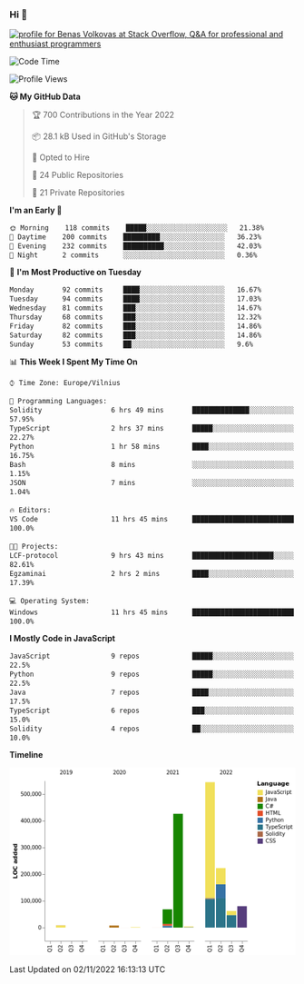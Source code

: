### Hi 👋
<a href="https://stackoverflow.com/users/14954249/benas-volkovas"><img src="https://stackoverflow.com/users/flair/14954249.png?theme=dark" width="208" height="58" alt="profile for Benas Volkovas at Stack Overflow, Q&amp;A for professional and enthusiast programmers" title="profile for Benas Volkovas at Stack Overflow, Q&amp;A for professional and enthusiast programmers"></a>

<!--START_SECTION:waka-->
![Code Time](http://img.shields.io/badge/Code%20Time-1%2C031%20hrs%2019%20mins-blue)

![Profile Views](http://img.shields.io/badge/Profile%20Views-0-blue)

**🐱 My GitHub Data** 

> 🏆 700 Contributions in the Year 2022
 > 
> 📦 28.1 kB Used in GitHub's Storage 
 > 
> 💼 Opted to Hire
 > 
> 📜 24 Public Repositories 
 > 
> 🔑 21 Private Repositories  
 > 
**I'm an Early 🐤** 

```text
🌞 Morning    118 commits    █████░░░░░░░░░░░░░░░░░░░░   21.38% 
🌆 Daytime    200 commits    █████████░░░░░░░░░░░░░░░░   36.23% 
🌃 Evening    232 commits    ██████████░░░░░░░░░░░░░░░   42.03% 
🌙 Night      2 commits      ░░░░░░░░░░░░░░░░░░░░░░░░░   0.36%

```
📅 **I'm Most Productive on Tuesday** 

```text
Monday       92 commits     ████░░░░░░░░░░░░░░░░░░░░░   16.67% 
Tuesday      94 commits     ████░░░░░░░░░░░░░░░░░░░░░   17.03% 
Wednesday    81 commits     ███░░░░░░░░░░░░░░░░░░░░░░   14.67% 
Thursday     68 commits     ███░░░░░░░░░░░░░░░░░░░░░░   12.32% 
Friday       82 commits     ███░░░░░░░░░░░░░░░░░░░░░░   14.86% 
Saturday     82 commits     ███░░░░░░░░░░░░░░░░░░░░░░   14.86% 
Sunday       53 commits     ██░░░░░░░░░░░░░░░░░░░░░░░   9.6%

```


📊 **This Week I Spent My Time On** 

```text
⌚︎ Time Zone: Europe/Vilnius

💬 Programming Languages: 
Solidity                 6 hrs 49 mins       ██████████████░░░░░░░░░░░   57.95% 
TypeScript               2 hrs 37 mins       █████░░░░░░░░░░░░░░░░░░░░   22.27% 
Python                   1 hr 58 mins        ████░░░░░░░░░░░░░░░░░░░░░   16.75% 
Bash                     8 mins              ░░░░░░░░░░░░░░░░░░░░░░░░░   1.15% 
JSON                     7 mins              ░░░░░░░░░░░░░░░░░░░░░░░░░   1.04%

🔥 Editors: 
VS Code                  11 hrs 45 mins      █████████████████████████   100.0%

🐱‍💻 Projects: 
LCF-protocol             9 hrs 43 mins       ████████████████████░░░░░   82.61% 
Egzaminai                2 hrs 2 mins        ████░░░░░░░░░░░░░░░░░░░░░   17.39%

💻 Operating System: 
Windows                  11 hrs 45 mins      █████████████████████████   100.0%

```

**I Mostly Code in JavaScript** 

```text
JavaScript               9 repos             █████░░░░░░░░░░░░░░░░░░░░   22.5% 
Python                   9 repos             █████░░░░░░░░░░░░░░░░░░░░   22.5% 
Java                     7 repos             ████░░░░░░░░░░░░░░░░░░░░░   17.5% 
TypeScript               6 repos             ███░░░░░░░░░░░░░░░░░░░░░░   15.0% 
Solidity                 4 repos             ██░░░░░░░░░░░░░░░░░░░░░░░   10.0%

```


**Timeline**

![Chart not found](https://raw.githubusercontent.com/BenasVolkovas/BenasVolkovas/main/charts/bar_graph.png) 


 Last Updated on 02/11/2022 16:13:13 UTC
<!--END_SECTION:waka-->
